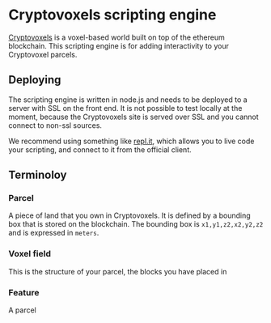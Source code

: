 # Cryptovoxels scripting engine

[Cryptovoxels](https://www.cryptovoxels.com/) is a voxel-based world
built on top of the ethereum blockchain. This scripting engine is
for adding interactivity to your Cryptovoxel parcels.

## Deploying

The scripting engine is written in node.js and needs to be deployed
to a server with SSL on the front end. It is not possible to test
locally at the moment, because the Cryptovoxels site is served over
SSL and you cannot connect to non-ssl sources.

We recommend using something like [repl.it](https://repl.it/), which allows you to live
code your scripting, and connect to it from the official client.

## Terminoloy

### Parcel

A piece of land that you own in Cryptovoxels. It is defined by a bounding box
that is stored on the blockchain. The bounding box is `x1,y1,z2,x2,y2,z2` and
is expressed in `meters`.

### Voxel field

This is the structure of your parcel, the blocks you have placed in 
### Feature

A parcel 